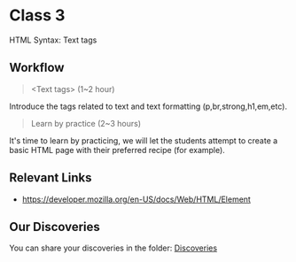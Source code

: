 # Class 3

HTML Syntax: Text tags

## Workflow

> \<Text tags\> (1~2 hour)

Introduce the tags related to text and text formatting (p,br,strong,h1,em,etc).

> Learn by practice (2~3 hours)

It's time to learn by practicing, we will let the students attempt to create a basic HTML page with their preferred recipe (for example).

## Relevant Links

- https://developer.mozilla.org/en-US/docs/Web/HTML/Element

## Our Discoveries

You can share your discoveries in the folder: [Discoveries](https://github.com/felipez3r0/openclasses/Examples/Classes/Class03/Discoveries)
